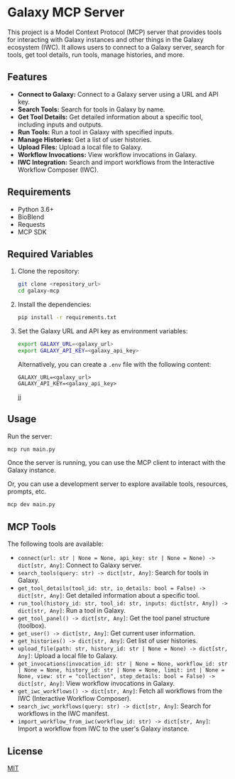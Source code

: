 # Galaxy MCP Server

This project is a Model Context Protocol (MCP) server that provides tools for interacting with Galaxy instances and other things in the Galaxy ecosystem (IWC). It allows users to connect to a Galaxy server, search for tools, get tool details, run tools, manage histories, and more.

## Features

*   **Connect to Galaxy:** Connect to a Galaxy server using a URL and API key.
*   **Search Tools:** Search for tools in Galaxy by name.
*   **Get Tool Details:** Get detailed information about a specific tool, including inputs and outputs.
*   **Run Tools:** Run a tool in Galaxy with specified inputs.
*   **Manage Histories:** Get a list of user histories.
*   **Upload Files:** Upload a local file to Galaxy.
*   **Workflow Invocations:** View workflow invocations in Galaxy.
*   **IWC Integration:** Search and import workflows from the Interactive Workflow Composer (IWC).

## Requirements

*   Python 3.6+
*   BioBlend
*   Requests
*   MCP SDK

## Required Variables

1.  Clone the repository:

    ```bash
    git clone <repository_url>
    cd galaxy-mcp
    ```

2.  Install the dependencies:

    ```bash
    pip install -r requirements.txt
    ```

3.  Set the Galaxy URL and API key as environment variables:

    ```bash
    export GALAXY_URL=<galaxy_url>
    export GALAXY_API_KEY=<galaxy_api_key>
    ```

    Alternatively, you can create a `.env` file with the following content:

    ```
    GALAXY_URL=<galaxy_url>
    GALAXY_API_KEY=<galaxy_api_key>
    ```

    jj

## Usage

Run the server:

```bash
mcp run main.py
```

Once the server is running, you can use the MCP client to interact with the Galaxy instance.


Or, you can use a development server to explore available tools, resources, prompts, etc.

```bash
mcp dev main.py
```

## MCP Tools

The following tools are available:

*   `connect(url: str | None = None, api_key: str | None = None) -> dict[str, Any]`: Connect to Galaxy server.
*   `search_tools(query: str) -> dict[str, Any]`: Search for tools in Galaxy.
*   `get_tool_details(tool_id: str, io_details: bool = False) -> dict[str, Any]`: Get detailed information about a specific tool.
*   `run_tool(history_id: str, tool_id: str, inputs: dict[str, Any]) -> dict[str, Any]`: Run a tool in Galaxy.
*   `get_tool_panel() -> dict[str, Any]`: Get the tool panel structure (toolbox).
*   `get_user() -> dict[str, Any]`: Get current user information.
*   `get_histories() -> dict[str, Any]`: Get list of user histories.
*   `upload_file(path: str, history_id: str | None = None) -> dict[str, Any]`: Upload a local file to Galaxy.
*   `get_invocations(invocation_id: str | None = None, workflow_id: str | None = None, history_id: str | None = None, limit: int | None = None, view: str = "collection", step_details: bool = False) -> dict[str, Any]`: View workflow invocations in Galaxy.
*   `get_iwc_workflows() -> dict[str, Any]`: Fetch all workflows from the IWC (Interactive Workflow Composer).
*   `search_iwc_workflows(query: str) -> dict[str, Any]`: Search for workflows in the IWC manifest.
*   `import_workflow_from_iwc(workflow_id: str) -> dict[str, Any]`: Import a workflow from IWC to the user's Galaxy instance.

## License

[MIT](LICENSE)
